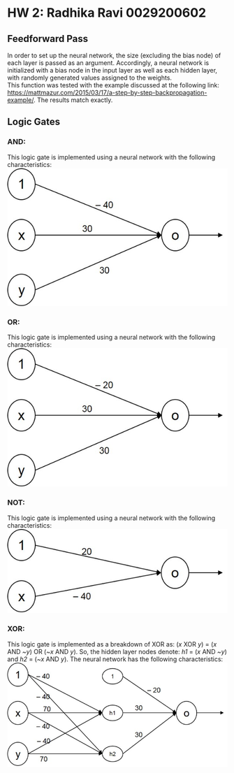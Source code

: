 # HW 2: Radhika Ravi 0029200602

## Feedforward Pass
In order to set up the neural network, the size (excluding the bias node) of each layer is passed as an argument. Accordingly, a neural network is initialized with a bias node in the input layer as well as each hidden layer, with randomly generated values assigned to the weights.  
This function was tested with the example discussed at the following link: https://mattmazur.com/2015/03/17/a-step-by-step-backpropagation-example/. The results match exactly.  

## Logic Gates
### AND:
This logic gate is implemented using a neural network with the following characteristics:  
![](https://github.com/radhikaravi251/BME595/blob/Asmt2/Asmt2/AND.jpg)

### OR:
This logic gate is implemented using a neural network with the following characteristics:  
![](https://github.com/radhikaravi251/BME595/blob/Asmt2/Asmt2/OR.jpg)

### NOT:
This logic gate is implemented using a neural network with the following characteristics:  
![](https://github.com/radhikaravi251/BME595/blob/Asmt2/Asmt2/NOT.jpg)

### XOR:
This logic gate is implemented as a breakdown of XOR as: (*x* XOR *y*) = (*x* AND *~y*) OR (*~x* AND *y*). So, the hidden layer nodes denote: *h1* = (*x* AND *~y*) and *h2* = (*~x* AND *y*). The neural network has the following characteristics:  
![](https://github.com/radhikaravi251/BME595/blob/Asmt2/Asmt2/XOR.jpg)
